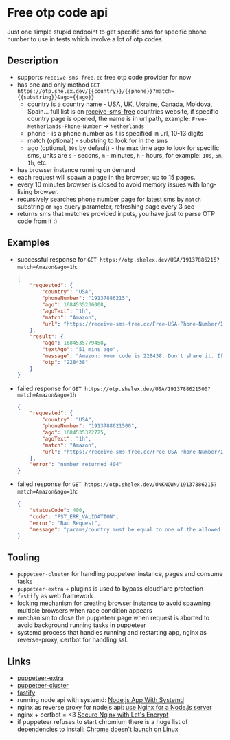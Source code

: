 # Free otp code api

Just one simple stupid endpoint to get specific sms for specific phone number to use in tests which involve a lot of otp codes.

## Description

- supports `receive-sms-free.cc` free otp code provider for now
- has one and only method `GET https://otp.shelex.dev/{{country}}/{{phone}}?match={{substring}}&ago={{ago}}`
    - country is a country name - USA, UK, Ukraine, Canada, Moldova, Spain... full list is on [receive-sms-free](https://receive-sms-free.cc/regions/) countries website, if specific country page is opened, the name is in url path, example: `Free-Netherlands-Phone-Number` -> `Netherlands`
    - phone - is a phone number as it is specified in url, 10-13 digits
    - match (optional) - substring to look for in the sms
    - ago (optional, `30s` by default) - the max time ago to look for specific sms, units are `s` - secons, `m` - minutes, `h` - hours, for example: `10s`, `5m`, `1h`, etc.
- has browser instance running on demand
- each request will spawn a page in the browser, up to 15 pages.
- every 10 minutes browser is closed to avoid memory issues with long-living browser.
- recursively searches phone number page for latest sms by `match` substring or `ago` query parameter, refreshing page every 3 sec
- returns sms that matches provided inputs, you have just to parse OTP code from it :)

## Examples
- successful response for `GET https://otp.shelex.dev/USA/19137886215?match=Amazon&ago=1h`:
    ```json
    {
        "requested": {
            "country": "USA",
            "phoneNumber": "19137886215",
            "ago": 1684535236008,
            "agoText": "1h",
            "match": "Amazon",
            "url": "https://receive-sms-free.cc/Free-USA-Phone-Number/19137886215/"
        },
        "result": {
            "ago": 1684535779458,
            "textAgo": "51 mins ago",
            "message": "Amazon: Your code is 228438. Don't share it. If you didn't request it, deny here https://amazon.com/a/c/r/lnqyxK8ckySBXJNgvdp014rIO",
            "otp": "228438"
        }
    }
    ```
- failed response for `GET https://otp.shelex.dev/USA/1913788621500?match=Amazon&ago=1h`
    ```json
    {
        "requested": {
            "country": "USA",
            "phoneNumber": "1913788621500",
            "ago": 1684535322725,
            "agoText": "1h",
            "match": "Amazon",
            "url": "https://receive-sms-free.cc/Free-USA-Phone-Number/1913788621500/"
        },
        "error": "number returned 404"
    }
    ```

- failed response for `GET https://otp.shelex.dev/UNKNOWN/19137886215?match=Amazon&ago=1h`:
    ```json
    {
        "statusCode": 400,
        "code": "FST_ERR_VALIDATION",
        "error": "Bad Request",
        "message": "params/country must be equal to one of the allowed values"
    }
    ```

## Tooling

- `puppeteer-cluster` for handling puppeteer instance, pages and consume tasks
- `puppeteer-extra` + plugins is used to bypass cloudflare protection
- `fastify` as web framework
- locking mechanism for creating browser instance to avoid spawning multiple browsers when race condition appears
- mechanism to close the puppeteer page when request is aborted to avoid background running tasks in puppeteer
- systemd process that handles running and restarting app, nginx as reverse-proxy, certbot for handling ssl.

## Links
- [puppeteer-extra](https://github.com/berstend/puppeteer-extra)
- [puppeteer-cluster](https://github.com/thomasdondorf/puppeteer-cluster)
- [fastify](https://www.fastify.io/docs/latest/)
- running node api with systemd: [Node.js App With Systemd](https://nodesource.com/blog/running-your-node-js-app-with-systemd-part-1/)
- nginx as reverse proxy for nodejs api: [use Nginx for a Node.js server](https://blog.logrocket.com/how-to-run-a-node-js-server-with-nginx/)
- nginx + certbot = <3 [Secure Nginx with Let's Encrypt](https://www.digitalocean.com/community/tutorials/how-to-secure-nginx-with-let-s-encrypt-on-ubuntu-22-04)
- if puppeteer refuses to start chromium there is a huge list of dependencies to install: [Chrome doesn't launch on Linux](https://pptr.dev/troubleshooting#chrome-doesnt-launch-on-linux)
